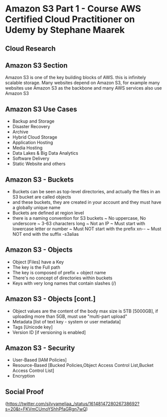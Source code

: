 
# Amazon S3 Part 1 - Course AWS Certified Cloud Practitioner on Udemy by Stephane Maarek

## Cloud Research
## Amazon S3 Section 
Amazon S3 is one of the key building blocks of AWS. this is infinitely scalable storage. Many websites depend on Amazon S3, for example many websites use Amazon S3 as the backbone and many AWS services also use Amazon S3

## Amazon S3 Use Cases 
- Backup and Storage 
- Disaster Recovery 
- Archive 
- Hybrid Cloud Storage 
- Application Hosting 
- Media Hosting 
- Data Lakes & Big Data Analytics
- Software Delivery 
- Static Website
and others

## Amazon S3 - Buckets
- Buckets can be seen as top-level directories, and actually the files in an S3 bucket are called objects
- and these buckets, they are created in your account and they must have a globally unique name
- Buckets are defined at region level
- there is a naming convention for S3 buckets
 ~ No uppercase, No underscore 
 ~ 3-63 characters long 
 ~ Not an IP 
 ~ Must start with lowercase letter or number 
 ~ Must NOT start with the prefix xn--
 ~ Must NOT end with the suffix -s3alias

## Amazon S3 - Objects 
- Object [Files] have a Key
- The key is the Full path 
- The key is composed of prefix + object name 
- There's no concept of directories within buckets 
- Keys with very long names that contain slashes (/)

## Amazon S3 - Objects [cont.]
- Object values are the content of the body max size is 5TB [5000GB], if uploading more than 5GB, must use "multi-part upload"
- Metadata [list of text key - system or user metadata]
- Tags [Unicode key]
- Version ID [if versioning is enabled]

## Amazon S3 - Security 
- User-Based [IAM Policies]
- Resource-Based [Bucked Policies,Object Access Control List,Bucket Access Control List]
- Encryption  


## Social Proof
(https://twitter.com/silvyameliaa_/status/1614814728026738692?s=20&t=FKVmCUmoYShhPfaGRgn7wQ)
